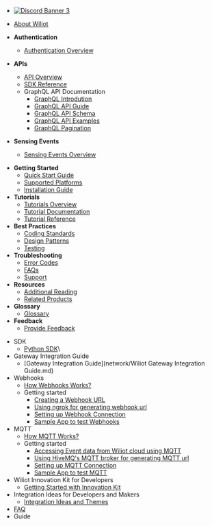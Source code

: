 <!-- docs/_sidebar.md -->

* <a href= "https://discord.com/invite/MuKaDbAGKu" target="_blank"> <img src="https://discordapp.com/api/guilds/1068632377850613880/widget.png?style=banner3" alt="Discord Banner 3"/> </a>


* [About Wiliot](README.md)
- **Authentication** 
  - [Authentication Overview](authentication/authentication-overview.md)

- **APIs**
  - [API Overview](api/api-overview.md)
  - [SDK Reference](/docs/apis/sdk-reference)
  - GraphQL API Documentation
    - [GraphQL Introdution](api/graphql-api-docs/wiliot-graphql-api-guide.md)
    - [GraphQL API Guide](api/graphql-api-docs/graphql-api-usage.md)
    - [GraphQL API Schema](api/graphql-api-docs/graphql-api-schema.md)
    - [GraphQL API Examples](api/graphql-api-docs/graphql-api-examples.md)
    - [GraphQL Pagination](api/graphql-api-docs/graphql-pagination.md)
- **Sensing Events**
  - [Sensing Events Overview](sensing-events/sensing-events-overview)

[//]: # (  - [Sensing Events Guide]&#40;/docs/sensing-events/sensing-events-guide&#41;)

[//]: # (  - [Sensing Events Reference]&#40;/docs/sensing-events/sensing-events-reference&#41;)
- **Getting Started**
  - [Quick Start Guide](/docs/getting-started/quick-start-guide)
  - [Supported Platforms](/docs/getting-started/supported-platforms)
  - [Installation Guide](/docs/getting-started/installation-guide)
- **Tutorials**
  - [Tutorials Overview](/docs/tutorials/tutorials-overview)
  - [Tutorial Documentation](/docs/tutorials/tutorial-docs)
  - [Tutorial Reference](/docs/tutorials/tutorial-reference)
- **Best Practices**
  - [Coding Standards](/docs/best-practices/coding-standards)
  - [Design Patterns](/docs/best-practices/design-patterns)
  - [Testing](/docs/best-practices/testing)
- **Troubleshooting**
  - [Error Codes](/docs/troubleshooting/error-codes)
  - [FAQs](/docs/troubleshooting/faqs)
  - [Support](/docs/troubleshooting/support)
- **Resources**
  - [Additional Reading](/docs/resources/additional-reading)
  - [Related Products](/docs/resources/related-products)
- **Glossary**
  - [Glossary](/docs/glossary)
- **Feedback**
  - [Provide Feedback](/docs/feedback)




* SDK
  * [Python SDK](sdk/PyWiliot-SDK.md)\
* Gateway Integration Guide
  * [Gateway Integration Guide](network/Wiliot Gateway Integration Guide.md)
* Webhooks
  - [How Webhooks Works?](webhooks/how-webhooks-work.md)
  * Getting started
    - [Creating a Webhook URL](webhooks/creating-webhook-url.md) 
    - [Using ngrok for generating webhook url](webhooks/ngrokForWebhookUrl.md)
    - [Setting up Webhook Connection](webhooks/setting-up-webhook-connection.md)
    - [Sample App to test Webhooks](webhooks/sample-app.md)
* MQTT
  - [How MQTT Works?](mqtt/how-mqtt-works.md)
  * Getting started
    - [Accessing Event data from Wiliot cloud using MQTT](mqtt/accessing-event-data-mqtt.md)
    - [Using HiveMQ's MQTT broker for generating MQTT url](mqtt/hiveForMQTTUrl.md)
    - [Setting up MQTT Connection](mqtt/setting-up-mqtt-connection.md)
    - [Sample App to test MQTT](mqtt/sample-app.md)
* Wiliot Innovation Kit for Developers
   - [Getting Started with Innovation Kit](innovation-kit/innovation-kit.md)
* Integration Ideas for Developers and Makers
   - [Integration Ideas and Themes](integrations/integration-ideas.md)
* [FAQ](faq.md)
* Guide
